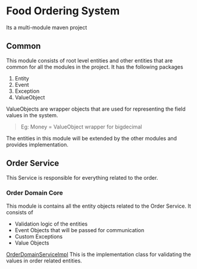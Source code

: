 # Food Ordering System

Its a multi-module maven project

## Common

This module consists of root level entities and other entities that are common for all the modules in the project.
It has the following packages
1. Entity
2. Event
3. Exception
4. ValueObject

ValueObjects are wrapper objects that are used for representing the field values in the system.

>Eg: Money = ValueObject wrapper for bigdecimal


The entities in this module will be extended by the other modules and provides implementation.


## Order Service

This Service is responsible for everything related to the order.

### Order Domain Core
This module is contains all the entity objects related to the Order Service. It consists of
- Validation logic of the entities
- Event Objects that will be passed for communication
- Custom Exceptions
- Value Objects

[OrderDomainServiceImpl](order-service/order-domain/order-domain-core/src/main/java/org/sarav/food/order/service/domain/OrderDomainServiceImpl.java)
This is the implementation class for validating the values in order related entities.

